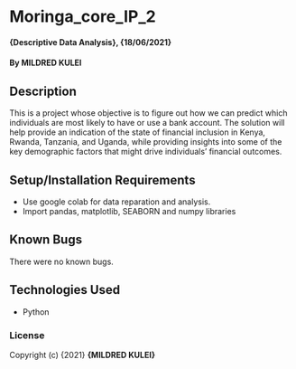 # Moringa_core_IP_2
#### {Descriptive Data Analysis}, {18/06/2021}
#### By MILDRED KULEI
## Description
This is a project whose objective is to figure out how we can predict which individuals are most likely to have or use a bank account. The solution will help provide an indication of the state of financial inclusion in Kenya, Rwanda, Tanzania, and Uganda, while providing insights into some of the key demographic factors that might drive individuals’ financial outcomes.
## Setup/Installation Requirements
* Use google colab for data reparation and analysis.
* Import pandas, matplotlib, SEABORN and numpy libraries
## Known Bugs
There were no known bugs.
## Technologies Used
* Python
### License
Copyright (c) {2021} **{MILDRED KULEI}**
